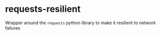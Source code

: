 # requests-resilient

Wrapper around the `requests` python library to make it resilient to network failures
